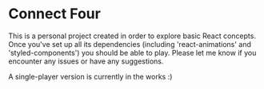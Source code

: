 # Connect Four

This is a personal project created in order to explore basic React concepts. Once you've set up all its dependencies (including 'react-animations' and 'styled-components') you should be able to play. Please let me know if you encounter any issues or have any suggestions.

A single-player version is currently in the works :)
 
